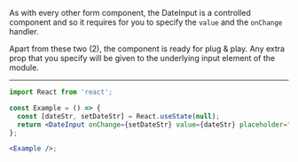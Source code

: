 As with every other form component, the DateInput is a controlled component and so it
requires for you to specify the `value` and the `onChange` handler.

Apart from these two (2), the component is ready for plug & play. Any extra
prop that you specify will be given to the underlying input element of the
module.

---

```jsx harmony
import React from 'react';

const Example = () => {
  const [dateStr, setDateStr] = React.useState(null);
  return <DateInput onChange={setDateStr} value={dateStr} placeholder="Enter a date" />;
};

<Example />;
```
